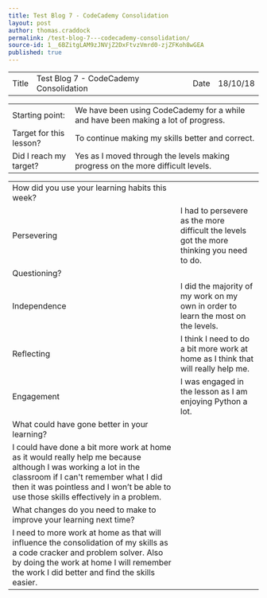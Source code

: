 ```yaml
---
title: Test Blog 7 - CodeCademy Consolidation
layout: post
author: thomas.craddock
permalink: /test-blog-7---codecademy-consolidation/
source-id: 1__6BZitgLAM9zJNVjZ2DxFtvzVmrd0-zjZFKoh8wGEA
published: true
---
```

<table>
  <tr>
    <td>Title</td>
    <td>Test Blog 7 - CodeCademy Consolidation</td>
    <td>Date</td>
    <td>18/10/18</td>
  </tr>
</table>


<table>
  <tr>
    <td>Starting point:</td>
    <td>We have been using CodeCademy for a while and have been making a lot of progress.</td>
  </tr>
  <tr>
    <td>Target for this lesson?</td>
    <td>To continue making my skills better and correct.</td>
  </tr>
  <tr>
    <td>Did I reach my target? </td>
    <td>Yes as I moved through the levels making progress on the more difficult levels.</td>
  </tr>
</table>


<table>
  <tr>
    <td>How did you use your learning habits this week?</td>
    <td></td>
  </tr>
  <tr>
    <td>Persevering</td>
    <td>I had to persevere as the more difficult the levels got the more thinking you need to do.</td>
  </tr>
  <tr>
    <td>Questioning?</td>
    <td></td>
  </tr>
  <tr>
    <td>Independence</td>
    <td>I did the majority of my work on my own in order to learn the most on the levels.</td>
  </tr>
  <tr>
    <td>Reflecting</td>
    <td>I think I need to do a bit more work at home as I think that will really help me.</td>
  </tr>
  <tr>
    <td>Engagement</td>
    <td>I was engaged in the lesson as I am enjoying Python a lot.</td>
  </tr>
  <tr>
    <td>What could have gone better in your learning?</td>
    <td></td>
  </tr>
  <tr>
    <td>I could have done a bit more work at home as it would really help me because although I was working a lot in the classroom if I can't remember what I did then it was pointless and I won’t be able to use those skills effectively in a problem.</td>
    <td></td>
  </tr>
  <tr>
    <td>What changes do you need to make to improve your learning next time?</td>
    <td></td>
  </tr>
  <tr>
    <td>I need to more work at home as that will influence the consolidation of my skills as a code cracker and problem solver. Also by doing the work at home I will remember the work I did better and find the skills easier.</td>
    <td></td>
  </tr>
</table>


